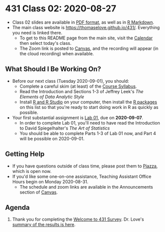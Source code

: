 # 431 Class 02: 2020-08-27

- Class 02 slides are available in [PDF format](https://github.com/THOMASELOVE/431-2020/blob/master/classes/class02/431_class-02-slides_2020.pdf), as well as in [R Markdown](https://github.com/THOMASELOVE/431-2020/blob/master/classes/class02/431_class-02-slides_2020.Rmd).
- The main class website is https://thomaselove.github.io/431/. Everything you need is linked there.
    - To get to this README page from the main site, visit the [Calendar](https://thomaselove.github.io/431/calendar.html) then select today's class.
    - The Zoom link is posted to [Canvas](https://canvas.case.edu), and the recording will appear (in the cloud recording) when available.

## What Should I Be Working On?

- Before our next class (Tuesday 2020-09-01), you should:
    - Complete a careful skim (at least) of the [Course Syllabus](https://thomaselove.github.io/431-2020-syllabus/).
    - Read the Introduction and Sections 1-3 of Jeffrey Leek's *The Elements of Data Analytic Style*
    - Install [R and R Studio](https://thomaselove.github.io/431/software_install.html) on your computer, then install the [R packages](https://thomaselove.github.io/431/r_packages.html) on this list so that you're ready to start doing work in R as quickly as possible.
- Your first substantial assignment is [Lab 01](https://github.com/THOMASELOVE/431-2020/blob/master/labs/lab01/lab01.md), due on **2020-09-07**.
    - In order to complete Lab 01, you'll need to have read the Introduction to David Spiegelhalter's *The Art of Statistics*
    - You should be able to complete Parts 1-3 of Lab 01 now, and Part 4 will be possible on 2020-09-01.

## Getting Help

- If you have questions outside of class time, please post them to [Piazza](https://piazza.com/case/fall2020/pqhs431), which is open now.
- If you'd like some one-on-one assistance, Teaching Assistant Office Hours begin on Monday 2020-08-31.
    - The schedule and zoom links are available in the Announcements section of [Canvas](https://canvas.case.edu).

## Agenda

1. Thank you for completing the [Welcome to 431 Survey](https://bit.ly/431-2020-welcome-survey). Dr. Love's [summary of the results is here](http://bit.ly/431-2020-welcome-results).

